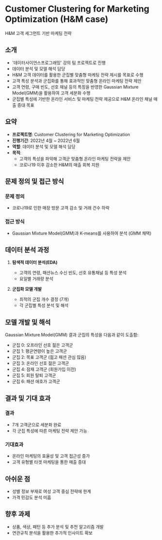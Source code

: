 # Customer Clustering for Marketing Optimization (H&M case)
H&amp;M 고객 세그먼트 기반 마케팅 전략

## 소개
- '데이터사이언스프로그래밍' 강의 팀 프로젝트로 진행
- 데이터 분석 및 모델 해석 담당
- H&M 고객 데이터를 활용한 군집별 맞춤형 마케팅 전략 제시를 목표로 수행
- 고객 특성 분석과 군집화를 통해 효과적인 맞춤형 온라인 마케팅 전략 제안
- 고객 연령, 구매 빈도, 선호 채널 등의 특징을 반영한 Gaussian Mixture Model(GMM)을 활용하여 고객 세분화 수행
- 군집별 특성에 기반한 온라인 서비스 및 마케팅 전략 제공으로 H&M 온라인 채널 매출 증대 목표

## 요약
- **프로젝트명**: Customer Clustering for Marketing Optimization
- **진행기간**: 2022년 4월 ~ 2022년 6월
- **역할**: 데이터 분석 및 모델 해석 담당
- **목적**:
  - 고객의 특성을 파악해 고객군 맞춤형 온라인 마케팅 전략을 제안
  - 코로나19 이후 감소한 H&M의 매출 회복 지원

## 문제 정의 및 접근 방식
### 문제 정의
- 코로나19로 인한 매장 방문 고객 감소 및 거래 건수 하락

### 접근 방식
- Gaussian Mixture Model(GMM)과 K-means를 사용하여 분석 (GMM 채택)

## 데이터 분석 과정
1. **탐색적 데이터 분석(EDA)**
   - 고객의 연령, 패션뉴스 수신 빈도, 선호 유통채널 등 특성 분석
   - 요일별 거래량 분석

2. **군집화 모델 개발**
   - 최적의 군집 개수 결정 (7개)
   - 각 군집별 특성 분석 및 해석

## 모델 개발 및 해석
Gaussian Mixture Model(GMM) 결과 군집의 특성을 다음과 같이 도출함:
  - 군집 0: 오프라인 선호 젊은 고객군
  - 군집 1: 평균연령이 높은 고객군
  - 군집 2: 목표 고객군 (젊고 패션 관심 많음)
  - 군집 3: 온라인 선호 젊은 고객군
  - 군집 4: 잠재 고객군 (회원가입 이전)
  - 군집 5: 회원 탈퇴 고객군
  - 군집 6: 패션 애호가 고객군

## 결과 및 기대 효과
### 결과
- 7개 고객군으로 세분화 완료
- 각 군집 특성에 따른 마케팅 전략 제안 가능

### 기대효과
- 온라인 마케팅의 효율성 및 고객 접근성 증가
- 고객 유형별 타겟 마케팅을 통한 매출 증대

## 아쉬운 점
- 성별 정보 부재로 여성 고객 중심 전략에 한계
- 가격 민감도 분석 미흡

## 향후 과제
- 상품, 색상, 패턴 등 추가 분석 및 추천 알고리즘 개발
- 연관규칙 분석을 활용한 추가적 인사이트 확보


